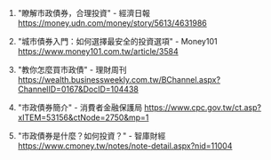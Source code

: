 

1. "瞭解市政債券，合理投資" - 經濟日報
https://money.udn.com/money/story/5613/4631986

2. "城市債券入門：如何選擇最安全的投資選項" - Money101
https://www.money101.com.tw/article/3584

3. "教你怎麼買市政債" - 理財周刊
https://wealth.businessweekly.com.tw/BChannel.aspx?ChannelID=0167&DocID=104438

4. "市政債券簡介" - 消費者金融保護局
https://www.cpc.gov.tw/ct.asp?xITEM=53156&ctNode=2750&mp=1

5. "市政債券是什麼？如何投資？" - 智庫財經
https://www.cmoney.tw/notes/note-detail.aspx?nid=11004